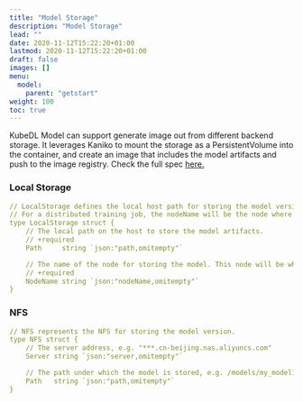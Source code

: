 ```yaml
---
title: "Model Storage"
description: "Model Storage"
lead: ""
date: 2020-11-12T15:22:20+01:00
lastmod: 2020-11-12T15:22:20+01:00
draft: false
images: []
menu:
  model:
    parent: "getstart"
weight: 100
toc: true
---
```


KubeDL Model can support generate image out from different backend storage. It leverages Kaniko to mount the storage
as a PersistentVolume into the container, and create an image that includes the model artifacts and push to the image registry.
Check the full spec [here.](https://github.com/alibaba/kubedl/blob/master/apis/model/v1alpha1/modelversion_types.go#L64)

### Local Storage

```YAML
// LocalStorage defines the local host path for storing the model version.
// For a distributed training job, the nodeName will be the node where the chief/master worker run to output the model.
type LocalStorage struct {
    // The local path on the host to store the model artifacts.
    // +required
    Path     string `json:"path,omitempty"`

    // The name of the node for storing the model. This node will be where the chief worker run to output the model.
    // +required
    NodeName string `json:"nodeName,omitempty"`
}
```

### NFS

```YAML
// NFS represents the NFS for storing the model version.
type NFS struct {
    // The server address, e.g. "***.cn-beijing.nas.aliyuncs.com"
    Server string `json:"server,omitempty"`

    // The path under which the model is stored, e.g. /models/my_model1
    Path   string `json:"path,omitempty"`
}
```
